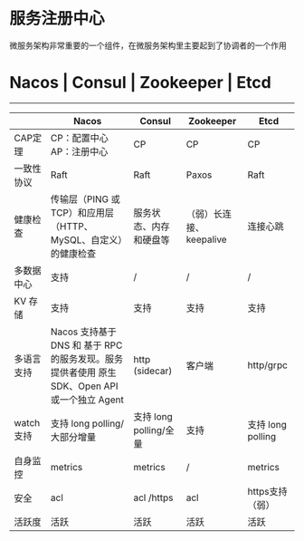 # 服务注册中心
微服务架构非常重要的一个组件，在微服务架构里主要起到了协调者的一个作用

# Nacos | Consul | Zookeeper | Etcd

---------
| | Nacos | Consul | Zookeeper | Etcd |
| --- | --- | --- | --- | --- |
| CAP定理 | CP：配置中心 AP：注册中心 | CP | CP | CP |
| 一致性协议 | Raft | Raft | Paxos | Raft |
| 健康检查 | 传输层（PING 或 TCP）和应用层（HTTP、MySQL、自定义）的健康检查 | 服务状态、内存和硬盘等 | （弱）长连接、keepalive | 连接心跳 |
| 多数据中心 | 支持 | / | / | / |
| KV 存储 | 支持 | 支持 | 支持 | 支持 |
| 多语言支持 | Nacos 支持基于 DNS 和 基于 RPC 的服务发现。服务提供者使用 原生SDK、Open API或一个独立 Agent | http (sidecar) | 客户端 | http/grpc |
| watch 支持 | 支持 long polling/大部分增量 | 支持 long polling/全量 | 支持 | 支持 long polling |
| 自身监控 | metrics | metrics | / | metrics |
| 安全 | acl | acl /https | acl | https支持（弱） |
| 活跃度 | 活跃 | 活跃 | 活跃 | 活跃 |
